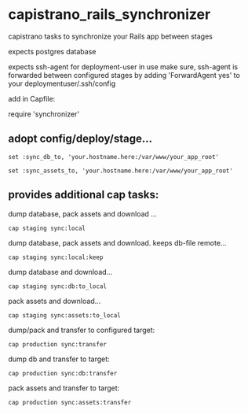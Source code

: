 # capistrano_rails_synchronizer
capistrano tasks to synchronize your Rails app between stages

expects postgres database

expects ssh-agent for deployment-user in use
make sure, ssh-agent is forwarded between configured stages by adding 'ForwardAgent yes' to your deploymentuser/.ssh/config

add in Capfile:

require 'synchronizer'

## adopt config/deploy/stage...

``set :sync_db_to, 'your.hostname.here:/var/www/your_app_root'``

``set :sync_assets_to, 'your.hostname.here:/var/www/your_app_root' ``


## provides additional cap tasks:

dump database, pack assets and download ...

``cap staging sync:local``

dump database, pack assets and download. keeps db-file remote...

``cap staging sync:local:keep``



dump database and download...

``cap staging sync:db:to_local``

pack assets and download...

``cap staging sync:assets:to_local``

dump/pack and transfer to configured target:

``cap production sync:transfer``


dump db and transfer to target:

``cap production sync:db:transfer``


pack assets and transfer to target:

``cap production sync:assets:transfer``
